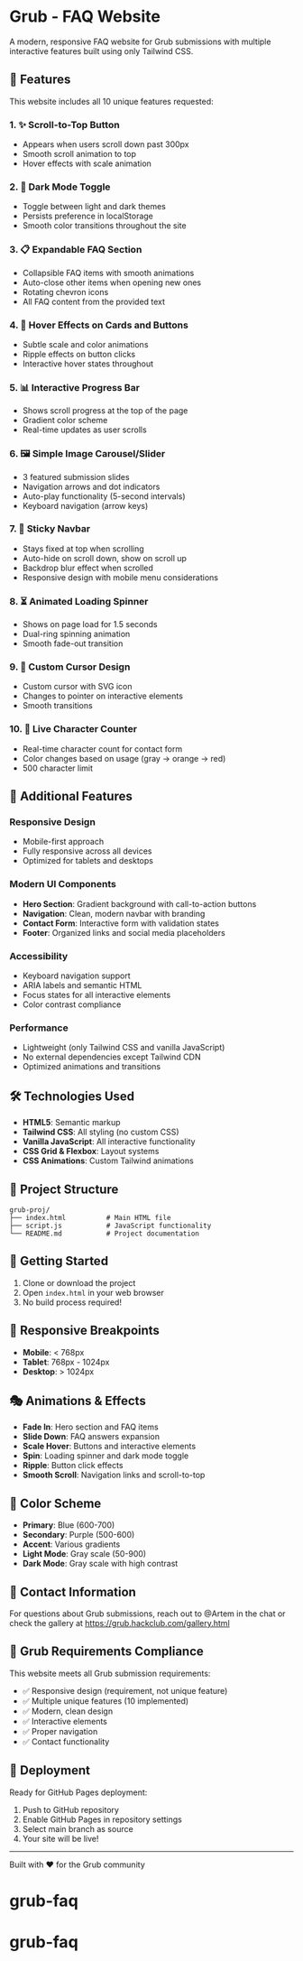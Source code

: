 # Grub - FAQ Website

A modern, responsive FAQ website for Grub submissions with multiple interactive features built using only Tailwind CSS.

## 🚀 Features

This website includes all 10 unique features requested:

### 1. ✨ Scroll-to-Top Button
- Appears when users scroll down past 300px
- Smooth scroll animation to top
- Hover effects with scale animation

### 2. 🌙 Dark Mode Toggle
- Toggle between light and dark themes
- Persists preference in localStorage
- Smooth color transitions throughout the site

### 3. 📋 Expandable FAQ Section
- Collapsible FAQ items with smooth animations
- Auto-close other items when opening new ones
- Rotating chevron icons
- All FAQ content from the provided text

### 4. 🎨 Hover Effects on Cards and Buttons
- Subtle scale and color animations
- Ripple effects on button clicks
- Interactive hover states throughout

### 5. 📊 Interactive Progress Bar
- Shows scroll progress at the top of the page
- Gradient color scheme
- Real-time updates as user scrolls

### 6. 🖼️ Simple Image Carousel/Slider
- 3 featured submission slides
- Navigation arrows and dot indicators
- Auto-play functionality (5-second intervals)
- Keyboard navigation (arrow keys)

### 7. 📌 Sticky Navbar
- Stays fixed at top when scrolling
- Auto-hide on scroll down, show on scroll up
- Backdrop blur effect when scrolled
- Responsive design with mobile menu considerations

### 8. ⏳ Animated Loading Spinner
- Shows on page load for 1.5 seconds
- Dual-ring spinning animation
- Smooth fade-out transition

### 9. 🎯 Custom Cursor Design
- Custom cursor with SVG icon
- Changes to pointer on interactive elements
- Smooth transitions

### 10. 🔢 Live Character Counter
- Real-time character count for contact form
- Color changes based on usage (gray → orange → red)
- 500 character limit

## 🎨 Additional Features

### Responsive Design
- Mobile-first approach
- Fully responsive across all devices
- Optimized for tablets and desktops

### Modern UI Components
- **Hero Section**: Gradient background with call-to-action buttons
- **Navigation**: Clean, modern navbar with branding
- **Contact Form**: Interactive form with validation states
- **Footer**: Organized links and social media placeholders

### Accessibility
- Keyboard navigation support
- ARIA labels and semantic HTML
- Focus states for all interactive elements
- Color contrast compliance

### Performance
- Lightweight (only Tailwind CSS and vanilla JavaScript)
- No external dependencies except Tailwind CDN
- Optimized animations and transitions

## 🛠️ Technologies Used

- **HTML5**: Semantic markup
- **Tailwind CSS**: All styling (no custom CSS)
- **Vanilla JavaScript**: All interactive functionality
- **CSS Grid & Flexbox**: Layout systems
- **CSS Animations**: Custom Tailwind animations

## 📁 Project Structure

```
grub-proj/
├── index.html          # Main HTML file
├── script.js           # JavaScript functionality
└── README.md           # Project documentation
```

## 🚀 Getting Started

1. Clone or download the project
2. Open `index.html` in your web browser
3. No build process required!

## 📱 Responsive Breakpoints

- **Mobile**: < 768px
- **Tablet**: 768px - 1024px
- **Desktop**: > 1024px

## 🎭 Animations & Effects

- **Fade In**: Hero section and FAQ items
- **Slide Down**: FAQ answers expansion
- **Scale Hover**: Buttons and interactive elements
- **Spin**: Loading spinner and dark mode toggle
- **Ripple**: Button click effects
- **Smooth Scroll**: Navigation links and scroll-to-top

## 🌈 Color Scheme

- **Primary**: Blue (600-700)
- **Secondary**: Purple (500-600)
- **Accent**: Various gradients
- **Light Mode**: Gray scale (50-900)
- **Dark Mode**: Gray scale with high contrast

## 📧 Contact Information

For questions about Grub submissions, reach out to @Artem in the chat or check the gallery at https://grub.hackclub.com/gallery.html

## 🎯 Grub Requirements Compliance

This website meets all Grub submission requirements:
- ✅ Responsive design (requirement, not unique feature)
- ✅ Multiple unique features (10 implemented)
- ✅ Modern, clean design
- ✅ Interactive elements
- ✅ Proper navigation
- ✅ Contact functionality

## 🚀 Deployment

Ready for GitHub Pages deployment:
1. Push to GitHub repository
2. Enable GitHub Pages in repository settings
3. Select main branch as source
4. Your site will be live!

---

Built with ❤️ for the Grub community
# grub-faq
# grub-faq
